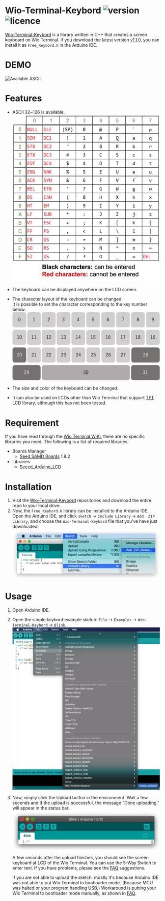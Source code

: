 # Wio-Terminal-Keybord ![version](https://img.shields.io/github/v/release/Field-Black/Wio-Terminal-Keybord) ![licence](https://img.shields.io/github/license/Field-Black/Wio-Terminal-Keybord) 
[Wio-Terminal-Keybord](https://github.com/Field-Black/Wio-Terminal-Keybord) is a library written in C++ that creates a screen keyboard on Wio Terminal.
If you download the latest version [v1.1.0](https://github.com/Field-Black/Wio-Terminal-Keybord/archive/refs/tags/v1.1.0.zip), you can install it as `Free_Keybord.h` in the Arduino IDE.
 
# DEMO
 
![Available ASCII](extras/img/demo.gif)
 
# Features
 
 - ASCII 32~126 is available.  
 ![Available ASCII](extras/img/ascii.png)
 - The keyboard can be displayed anywhere on the LCD screen. 
 - The character layout of the keyboard can be changed.  
It is possible to set the character corresponding to the key number below.
 ![Keyboard layout](extras/img/keyboard.png)

 - The size and color of the keyboard can be changed.
 - It can also be used on LCDs other than Wio Terminal that support [TFT LCD](https://github.com/Seeed-Studio/Seeed_Arduino_LCD) library, although this has not been tested.

 
# Requirement
 
If you have read through the [Wio Terminal WiKi](https://wiki.seeedstudio.com/Wio-Terminal-Getting-Started/), there are no specific libraries you need. The following is a list of required libraries.
 
 - Boards Manager
   - [Seed SAMD Boards](https://wiki.seeedstudio.com/Wio-Terminal-Getting-Started/) 1.8.2
 - Libraries
   - [Seeed_Arduino_LCD](https://github.com/Seeed-Studio/Seeed_Arduino_LCD)
 
# Installation
 
1. Visit the [Wio-Terminal-Keybord](https://github.com/Field-Black/Wio-Terminal-Keybord) repositories and download the entire repo to your local drive.
2. Now, the `Free_Keybord.h` library can be installed to the Arduino IDE. Open the Arduino IDE, and click `sketch` -> `Include Library` -> `Add .ZIP Library`, and choose the `Wio-Terminal-Keybord` file that you've have just downloaded.
 ![installation](extras/img/install.png)
 
# Usage
 
1. Open Arduino IDE.
2. Open the simple keybord example sketch: `File` -> `Examples` -> `Wio-Terminal-Keybord` -> `Blink`.
![upload](extras/img/example.png)
3. Now, simply click the Upload button in the environment. Wait a few seconds and if the upload is successful, the message "Done uploading." will appear in the status bar.
   ![upload](extras/img/upload.png)
   
   A few seconds after the upload finishes, you should see the screen keyboard at LCD of the Wio Terminal. You can use the 5-Way Switch to enter text. If you have problems, please see the [FAQ](https://wiki.seeedstudio.com/Wio-Terminal-Getting-Started/) suggestions.
   
   If you are not able to upload the sketch, mostly it's because Arduino IDE was not able to put Wio Terminal to bootloader mode. (Because MCU was halted or your program handling USB,) Workaround is putting your Wio Terminal to bootloader mode manually, as shown in [FAQ](https://wiki.seeedstudio.com/Wio-Terminal-Getting-Started/).
 

